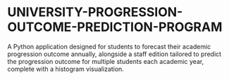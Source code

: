 # UNIVERSITY-PROGRESSION-OUTCOME-PREDICTION-PROGRAM
A Python application designed for students to forecast their academic progression outcome annually, alongside a staff edition tailored to predict the progression outcome for multiple students each academic year, complete with a histogram visualization.
